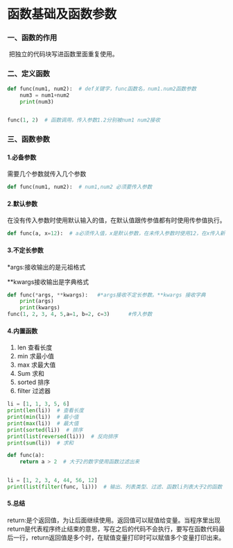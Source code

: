 # 函数基础及函数参数

### 一、函数的作用

​	把独立的代码块写进函数里面重复使用。

### 二、定义函数

```python
def func(num1, num2):  # def关键字，func函数名，num1.num2函数参数
    num3 = num1+num2
    print(num3)


func(1, 2)  # 函数调用，传入参数1.2分别被num1 num2接收

```

### 三、函数参数

#### 1.必备参数

需要几个参数就传入几个参数

```python
def func(num1, num2):  # num1,num2 必须要传入参数
```

#### 2.默认参数

在没有传入参数时使用默认输入的值，在默认值跟传参值都有时使用传参值执行。

```python
def func(a, x=12):  # a必须传入值，x是默认参数，在未传入参数时使用12，在x传入新值后使用传入后值
```

#### 3.不定长参数

*args:接收输出的是元祖格式

**kwargs接收输出是字典格式

```python
def func(*args, **kwargs):   #*args接收不定长参数。**kwargs 接收字典
    print(args)
    print(kwargs)
func(1, 2, 3, 4, 5,a=1, b=2, c=3)      #传入参数
```

#### 4.内置函数

1. len        查看长度
2. min       求最小值
3. max       求最大值
4. Sum       求和
5. sorted     排序
6. filter      过滤器

```python
li = [1, 1, 3, 5, 6]
print(len(li))  # 查看长度
print(min(li))  # 最小值
print(max(li))  # 最大值
print(sorted(li))  # 排序
print(list(reversed(li)))  # 反向排序
print(sum(li))  # 求和

def func(a):
    return a > 2  # 大于2的数字使用函数过滤出来


li = [1, 2, 3, 4, 44, 56, 12]
print(list(filter(func, li)))  # 输出、列表类型、过滤、函数li列表大于2的函数
```

#### 5.总结

​	return:是个返回值，为让后面继续使用。返回值可以赋值给变量。当程序里出现return是代表程序终止结束的意思，写在之后的代码不会执行，要写在函数代码最后一行，return返回值是多个时，在赋值变量打印时可以赋值多个变量打印出来。































